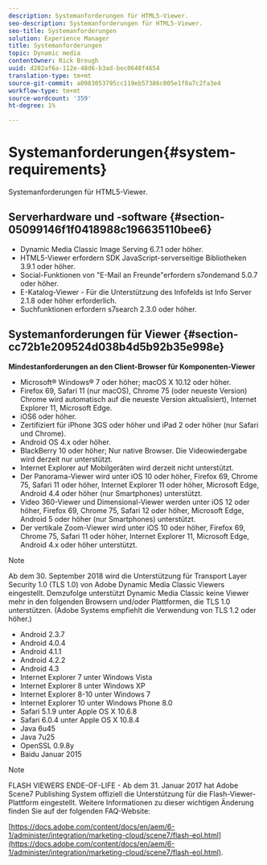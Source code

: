 ```yaml
---
description: Systemanforderungen für HTML5-Viewer.
seo-description: Systemanforderungen für HTML5-Viewer.
seo-title: Systemanforderungen
solution: Experience Manager
title: Systemanforderungen
topic: Dynamic media
contentOwner: Rick Brough
uuid: d282af6a-112e-48d6-b3ad-bec0648f4654
translation-type: tm+mt
source-git-commit: a0983053795cc119eb57386c005e1f8a7c2fa3e4
workflow-type: tm+mt
source-wordcount: '359'
ht-degree: 1%

---
```



# Systemanforderungen{#system-requirements}

Systemanforderungen für HTML5-Viewer.

<!-- Updated June 1, 2020 from https://wiki.corp.adobe.com/pages/viewpage.action?spaceKey=scene7qa&title=s7Viewers%2C+S7SDK%2C+S7OnDemand+Release+Notes - Contact is Sasha -->

## Serverhardware und -software {#section-05099146f1f0418988c196635110bee6}

* Dynamic Media Classic Image Serving 6.7.1 oder höher.
* HTML5-Viewer erfordern SDK JavaScript-serverseitige Bibliotheken 3.9.1 oder höher.
* Social-Funktionen von &quot;E-Mail an Freunde&quot;erfordern s7ondemand 5.0.7 oder höher.
* E-Katalog-Viewer - Für die Unterstützung des Infofelds ist Info Server 2.1.8 oder höher erforderlich.
* Suchfunktionen erfordern s7search 2.3.0 oder höher.

## Systemanforderungen für Viewer {#section-cc72b1e209524d038b4d5b92b35e998e}

**Mindestanforderungen an den Client-Browser für Komponenten-Viewer**

* Microsoft® Windows® 7 oder höher; macOS X 10.12 oder höher.
* Firefox 69, Safari 11 (nur macOS), Chrome 75 (oder neueste Version) Chrome wird automatisch auf die neueste Version aktualisiert), Internet Explorer 11, Microsoft Edge.
* iOS6 oder höher.
* Zertifiziert für iPhone 3GS oder höher und iPad 2 oder höher (nur Safari und Chrome).
* Android OS 4.x oder höher.
* BlackBerry 10 oder höher; Nur native Browser. Die Videowiedergabe wird derzeit nur unterstützt.
* Internet Explorer auf Mobilgeräten wird derzeit nicht unterstützt.
* Der Panorama-Viewer wird unter iOS 10 oder höher, Firefox 69, Chrome 75, Safari 11 oder höher, Internet Explorer 11 oder höher, Microsoft Edge, Android 4.4 oder höher (nur Smartphones) unterstützt.
* Video 360-Viewer und Dimensional-Viewer werden unter iOS 12 oder höher, Firefox 69, Chrome 75, Safari 12 oder höher, Microsoft Edge, Android 5 oder höher (nur Smartphones) unterstützt.
* Der vertikale Zoom-Viewer wird unter iOS 10 oder höher, Firefox 69, Chrome 75, Safari 11 oder höher, Internet Explorer 11, Microsoft Edge, Android 4.x oder höher unterstützt.

<!--<a id="section_1486A48CD38F42E3956E022A48207727"></a>-->

>[!NOTE]
>
>Ab dem 30. September 2018 wird die Unterstützung für Transport Layer Security 1.0 (TLS 1.0) von Adobe Dynamic Media Classic Viewers eingestellt. Demzufolge unterstützt Dynamic Media Classic keine Viewer mehr in den folgenden Browsern und/oder Plattformen, die TLS 1.0 unterstützen. (Adobe Systems empfiehlt die Verwendung von TLS 1.2 oder höher.)

* Android 2.3.7
* Android 4.0.4
* Android 4.1.1
* Android 4.2.2
* Android 4.3
* Internet Explorer 7 unter Windows Vista
* Internet Explorer 8 unter Windows XP
* Internet Explorer 8-10 unter Windows 7
* Internet Explorer 10 unter Windows Phone 8.0
* Safari 5.1.9 unter Apple OS X 10.6.8
* Safari 6.0.4 unter Apple OS X 10.8.4
* Java 6u45
* Java 7u25
* OpenSSL 0.9.8y
* Baidu Januar 2015

<!--<a id="section_CF857D27B09D4B09999D79DA2628DDEE"></a>-->

>[!NOTE]
>
>FLASH VIEWERS ENDE-OF-LIFE - Ab dem 31. Januar 2017 hat Adobe Scene7 Publishing System offiziell die Unterstützung für die Flash-Viewer-Plattform eingestellt. Weitere Informationen zu dieser wichtigen Änderung finden Sie auf der folgenden FAQ-Website:

[https://docs.adobe.com/content/docs/en/aem/6-1/administer/integration/marketing-cloud/scene7/flash-eol.html](https://docs.adobe.com/content/docs/en/aem/6-1/administer/integration/marketing-cloud/scene7/flash-eol.html).
